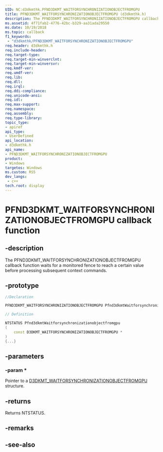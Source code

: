 ```yaml
---
UID: NC:d3dkmthk.PFND3DKMT_WAITFORSYNCHRONIZATIONOBJECTFROMGPU
title: PFND3DKMT_WAITFORSYNCHRONIZATIONOBJECTFROMGPU (d3dkmthk.h)
description: The PFND3DKMT_WAITFORSYNCHRONIZATIONOBJECTFROMGPU callback function waits for a monitored fence to reach a certain value before processing subsequent context commands.
ms.assetid: 4f71fab2-4776-42bc-b329-aa31ada29550
ms.date: 10/19/2018
ms.topic: callback
f1_keywords:
 - "d3dkmthk/PFND3DKMT_WAITFORSYNCHRONIZATIONOBJECTFROMGPU"
req.header: d3dkmthk.h
req.include-header:
req.target-type:
req.target-min-winverclnt:
req.target-min-winversvr:
req.kmdf-ver:
req.umdf-ver:
req.lib:
req.dll:
req.irql: 
req.ddi-compliance:
req.unicode-ansi:
req.idl:
req.max-support:
req.namespace:
req.assembly:
req.type-library: 
topic_type: 
- apiref
api_type: 
- UserDefined
api_location: 
- d3dkmthk.h
api_name: 
- PFND3DKMT_WAITFORSYNCHRONIZATIONOBJECTFROMGPU
product:
- Windows
targetos: Windows
ms.custom: RS5
dev_langs:
 - c++
tech.root: display
---
```


# PFND3DKMT_WAITFORSYNCHRONIZATIONOBJECTFROMGPU callback function

## -description

The PFND3DKMT_WAITFORSYNCHRONIZATIONOBJECTFROMGPU callback function waits for a monitored fence to reach a certain value before processing subsequent context commands.

## -prototype

```cpp
//Declaration

PFND3DKMT_WAITFORSYNCHRONIZATIONOBJECTFROMGPU Pfnd3dkmtWaitforsynchronizationobjectfromgpu; 

// Definition

NTSTATUS Pfnd3dkmtWaitforsynchronizationobjectfromgpu 
(
	const D3DKMT_WAITFORSYNCHRONIZATIONOBJECTFROMGPU *
)
{...}

```

## -parameters

### -param * 

Pointer to a [D3DKMT_WAITFORSYNCHRONIZATIONOBJECTFROMGPU](ns-d3dkmthk-_d3dkmt_waitforsynchronizationobjectfromgpu.md) structure.

## -returns

Returns NTSTATUS.


## -remarks




## -see-also

